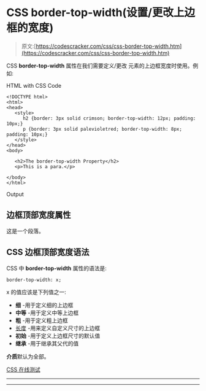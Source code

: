 # CSS border-top-width(设置/更改上边框的宽度)

> 原文:[https://codescracker.com/css/css-border-top-width.htm](https://codescracker.com/css/css-border-top-width.htm)

CSS **border-top-width** 属性在我们需要定义/更改 元素的上边框宽度时使用。例如:

HTML with CSS Code

```
<!DOCTYPE html>
<html>
<head>
   <style>
      h2 {border: 3px solid crimson; border-top-width: 12px; padding: 10px;}
      p {border: 3px solid palevioletred; border-top-width: 8px; padding: 10px;}
   </style>
</head>
<body>

   <h2>The border-top-width Property</h2>
   <p>This is a para.</p>

</body>
</html>
```

Output

## 边框顶部宽度属性

这是一个段落。

## CSS 边框顶部宽度语法

CSS 中 **border-top-width** 属性的语法是:

```
border-top-width: x;
```

x 的值应该是下列值之一:

*   **细** -用于定义细的上边框
*   **中等** -用于定义中等上边框
*   **粗** -用于定义粗上边框
*   [长度](/css/css-length-units.htm) -用来定义自定义尺寸的上边框
*   **初始** -用于定义上边框尺寸的默认值
*   **继承** -用于继承其父代的值

**介质**默认为全部。

[CSS 在线测试](/exam/showtest.php?subid=5)

* * *

* * *